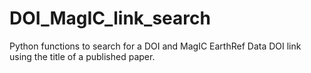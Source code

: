 # DOI_MagIC_link_search
Python functions to search for a DOI and MagIC EarthRef Data DOI link using the title of a published paper.

